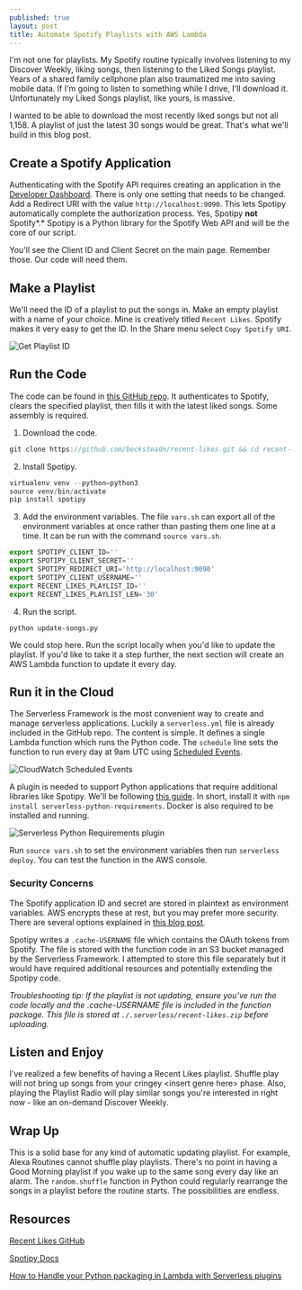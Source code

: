 ```yaml
---
published: true
layout: post
title: Automate Spotify Playlists with AWS Lambda
---
```


I'm not one for playlists. My Spotify routine typically involves listening to my Discover Weekly, liking songs, then listening to the Liked Songs playlist. Years of a shared family cellphone plan also traumatized me into saving mobile data. If I'm going to listen to something while I drive, I'll download it. Unfortunately my Liked Songs playlist, like yours, is massive.

I wanted to be able to download the most recently liked songs but not all 1,158. A playlist of just the latest 30 songs would be great. That's what we'll build in this blog post.

## Create a Spotify Application

Authenticating with the Spotify API requires creating an application in the [Developer Dashboard](https://developer.spotify.com/dashboard/). There is only one setting that needs to be changed. Add a Redirect URI with the value `http://localhost:9090`. This lets Spotipy automatically complete the authorization process. Yes, Spotipy **not** Spotify*.* Spotipy is a Python library for the Spotify Web API and will be the core of our script.

You'll see the Client ID and Client Secret on the main page. Remember those. Our code will need them.

## Make a Playlist

We'll need the ID of a playlist to put the songs in. Make an empty playlist with a name of your choice. Mine is creatively titled `Recent Likes`. Spotify makes it very easy to get the ID. In the Share menu select `Copy Spotify URI`.

![Get Playlist ID]({{site.baseurl}}/images/Automate-Spotify-With-Lambda/share.png)

## Run the Code

The code can be found in [this GitHub repo](https://github.com/becksteadn/recent-likes). It authenticates to Spotify, clears the specified playlist, then fills it with the latest liked songs. Some assembly is required.

1. Download the code.

```jsx
git clone https://github.com/becksteadn/recent-likes.git && cd recent-likes
```

2. Install Spotipy.

```jsx
virtualenv venv --python=python3
source venv/bin/activate
pip install spotipy
```

3. Add the environment variables. The file `vars.sh` can export all of the environment variables at once rather than pasting them one line at a time. It can be run with the command `source vars.sh`.

```jsx
export SPOTIPY_CLIENT_ID=''
export SPOTIPY_CLIENT_SECRET=''
export SPOTIPY_REDIRECT_URI='http://localhost:9090'
export SPOTIPY_CLIENT_USERNAME=''
export RECENT_LIKES_PLAYLIST_ID=''
export RECENT_LIKES_PLAYLIST_LEN='30'
```

4. Run the script.

`python update-songs.py`

We could stop here. Run the script locally when you'd like to update the playlist. If you'd like to take it a step further, the next section will create an AWS Lambda function to update it every day.

## Run it in the Cloud

The Serverless Framework is the most convenient way to create and manage serverless applications. Luckily a `serverless.yml` file is already included in the GitHub repo. The content is simple. It defines a single Lambda function which runs the Python code. The `schedule` line sets the function to run every day at 9am UTC using [Scheduled Events](https://docs.aws.amazon.com/AmazonCloudWatch/latest/events/ScheduledEvents.html).

![CloudWatch Scheduled Events]({{site.baseurl}}/images/Automate-Spotify-With-Lambda/schedule.png)

A plugin is needed to support Python applications that require additional libraries like Spotipy. We'll be following [this guide](https://www.serverless.com/blog/serverless-python-packaging). In short, install it with `npm install serverless-python-requirements`. Docker is also required to be installed and running.

![Serverless Python Requirements plugin]({{site.baseurl}}/images/Automate-Spotify-With-Lambda/plugin.png)

Run `source vars.sh` to set the environment variables then run `serverless deploy`. You can test the function in the AWS console.

### Security Concerns

The Spotify application ID and secret are stored in plaintext as environment variables. AWS encrypts these at rest, but you may prefer more security. There are several options explained in [this blog post](https://www.serverless.com/blog/aws-secrets-management).

Spotipy writes a `.cache-USERNAME` file which contains the OAuth tokens from Spotify. The file is stored with the function code in an S3 bucket managed by the Serverless Framework. I attempted to store this file separately but it would have required additional resources and potentially extending the Spotipy code.

_Troubleshooting tip: If the playlist is not updating, ensure you've run the code locally and the .cache-USERNAME file is included in the function package. This file is stored at `./.serverless/recent-likes.zip` before uploading._

## Listen and Enjoy

I've realized a few benefits of having a Recent Likes playlist. Shuffle play will not bring up songs from your cringey \<insert genre here\> phase. Also, playing the Playlist Radio will play similar songs you're interested in right now - like an on-demand Discover Weekly.

## Wrap Up

This is a solid base for any kind of automatic updating playlist. For example, Alexa Routines cannot shuffle play playlists. There's no point in having a Good Morning playlist if you wake up to the same song every day like an alarm. The `random.shuffle` function in Python could regularly rearrange the songs in a playlist before the routine starts. The possibilities are endless.

## Resources

[Recent Likes GitHub](https://github.com/becksteadn/recent-likes)

[Spotipy Docs](https://spotipy.readthedocs.io/en/2.17.1/)

[How to Handle your Python packaging in Lambda with Serverless plugins](https://www.serverless.com/blog/serverless-python-packaging)